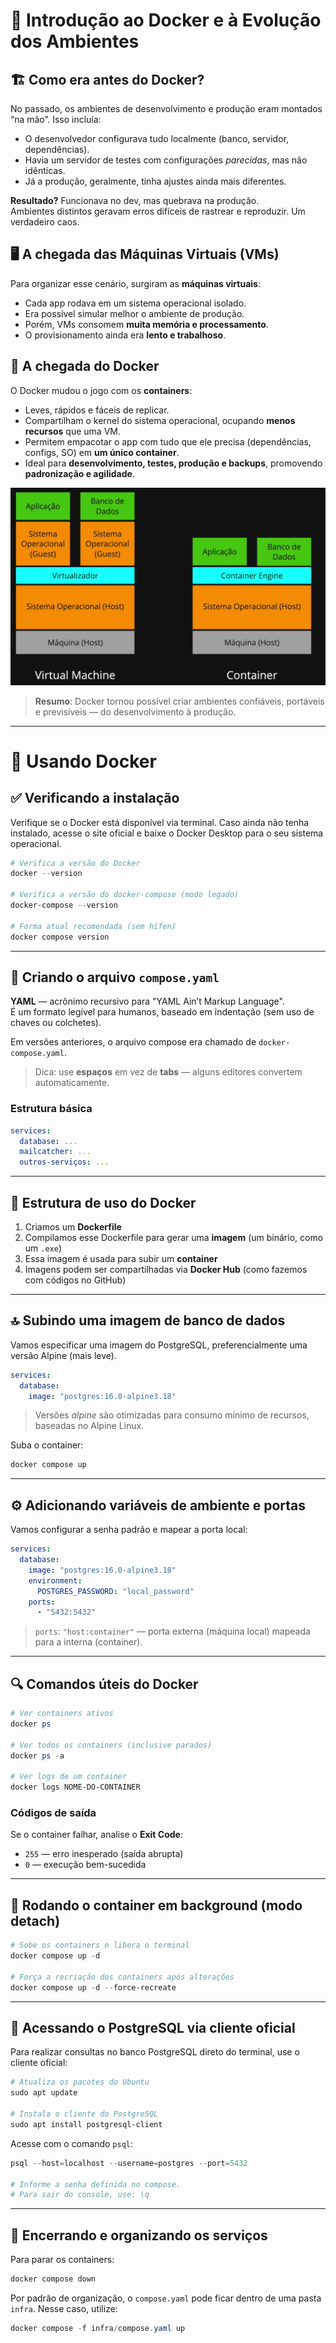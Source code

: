 # 🚢 Introdução ao Docker e à Evolução dos Ambientes

## 🏗️ Como era antes do Docker?

No passado, os ambientes de desenvolvimento e produção eram montados “na mão”. Isso incluía:

- O desenvolvedor configurava tudo localmente (banco, servidor, dependências).
- Havia um servidor de testes com configurações _parecidas_, mas não idênticas.
- Já a produção, geralmente, tinha ajustes ainda mais diferentes.

**Resultado?** Funcionava no dev, mas quebrava na produção.  
Ambientes distintos geravam erros difíceis de rastrear e reproduzir. Um verdadeiro caos.

## 🖥️ A chegada das Máquinas Virtuais (VMs)

Para organizar esse cenário, surgiram as **máquinas virtuais**:

- Cada app rodava em um sistema operacional isolado.
- Era possível simular melhor o ambiente de produção.
- Porém, VMs consomem **muita memória e processamento**.
- O provisionamento ainda era **lento e trabalhoso**.

## 🐳 A chegada do Docker

O Docker mudou o jogo com os **containers**:

- Leves, rápidos e fáceis de replicar.
- Compartilham o kernel do sistema operacional, ocupando **menos recursos** que uma VM.
- Permitem empacotar o app com tudo que ele precisa (dependências, configs, SO) em **um único container**.
- Ideal para **desenvolvimento, testes, produção e backups**, promovendo **padronização e agilidade**.

![Máquina Virtual vs Container](img/vm-container.png)

> **Resumo**: Docker tornou possível criar ambientes confiáveis, portáveis e previsíveis — do desenvolvimento à produção.

---

# 🐋 Usando Docker

## ✅ Verificando a instalação

Verifique se o Docker está disponível via terminal. Caso ainda não tenha instalado, acesse o site oficial e baixe o Docker Desktop para o seu sistema operacional.

```powershell
# Verifica a versão do Docker
docker --version

# Verifica a versão do docker-compose (modo legado)
docker-compose --version

# Forma atual recomendada (sem hífen)
docker compose version
```

---

## 📄 Criando o arquivo `compose.yaml`

**YAML** — acrônimo recursivo para "YAML Ain’t Markup Language".  
É um formato legível para humanos, baseado em indentação (sem uso de chaves ou colchetes).

Em versões anteriores, o arquivo compose era chamado de `docker-compose.yaml`.

> Dica: use **espaços** em vez de **tabs** — alguns editores convertem automaticamente.

### Estrutura básica

```yaml
services:
  database: ...
  mailcatcher: ...
  outros-serviços: ...
```

---

## 🐋 Estrutura de uso do Docker

1. Criamos um **Dockerfile**
2. Compilamos esse Dockerfile para gerar uma **imagem** (um binário, como um `.exe`)
3. Essa imagem é usada para subir um **container**
4. Imagens podem ser compartilhadas via **Docker Hub** (como fazemos com códigos no GitHub)

---

## 🔝 Subindo uma imagem de banco de dados

Vamos especificar uma imagem do PostgreSQL, preferencialmente uma versão Alpine (mais leve).

```yaml
services:
  database:
    image: "postgres:16.0-alpine3.18"
```

> Versões _alpine_ são otimizadas para consumo mínimo de recursos, baseadas no Alpine Linux.

Suba o container:

```powershell
docker compose up
```

---

## ⚙️ Adicionando variáveis de ambiente e portas

Vamos configurar a senha padrão e mapear a porta local:

```yaml
services:
  database:
    image: "postgres:16.0-alpine3.18"
    environment:
      POSTGRES_PASSWORD: "local_password"
    ports:
      - "5432:5432"
```

> `ports`: `"host:container"` — porta externa (máquina local) mapeada para a interna (container).

---

## 🔍 Comandos úteis do Docker

```powershell
# Ver containers ativos
docker ps

# Ver todos os containers (inclusive parados)
docker ps -a

# Ver logs de um container
docker logs NOME-DO-CONTAINER
```

### Códigos de saída

Se o container falhar, analise o **Exit Code**:

- `255` — erro inesperado (saída abrupta)
- `0` — execução bem-sucedida

---

## 🔄 Rodando o container em background (modo detach)

```powershell
# Sobe os containers e libera o terminal
docker compose up -d

# Força a recriação dos containers após alterações
docker compose up -d --force-recreate
```

---

## 🧪 Acessando o PostgreSQL via cliente oficial

Para realizar consultas no banco PostgreSQL direto do terminal, use o cliente oficial:

```powershell
# Atualiza os pacotes do Ubuntu
sudo apt update

# Instala o cliente do PostgreSQL
sudo apt install postgresql-client
```

Acesse com o comando `psql`:

```powershell
psql --host=localhost --username=postgres --port=5432

# Informe a senha definida no compose.
# Para sair do console, use: \q
```

---

## 🧹 Encerrando e organizando os serviços

Para parar os containers:

```powershell
docker compose down
```

Por padrão de organização, o `compose.yaml` pode ficar dentro de uma pasta `infra`. Nesse caso, utilize:

```powershell
docker compose -f infra/compose.yaml up
```
